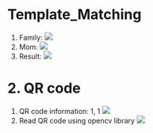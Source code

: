 # Template_Matching
1. Family:
![](https://i.imgur.com/fyELuc7.jpg)
2. Mom:
![](https://i.imgur.com/xrpv3ce.png)
3. Result:
![](https://i.imgur.com/w9Zdv3U.jpg)

# 2. QR code 
1. QR code information: 1, 1
 ![](https://i.imgur.com/DCrhEB4.png)
2. Read QR code using opencv library
 ![](https://i.imgur.com/vnSaoFb.png)
